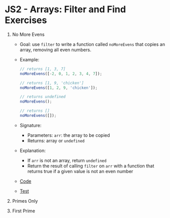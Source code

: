 # JS2 - Arrays: Filter and Find Exercises

1. No More Evens

   - Goal: use `filter` to write a function called `noMoreEvens` that copies an array, removing all even numbers.
   - Example:

     ```js
     // returns [1, 3, 7]
     noMoreEvens([-2, 0, 1, 2, 3, 4, 7]);

     // returns [1, 9, 'chicken']
     noMoreEvens([1, 2, 9, 'chicken']);

     // returns undefined
     noMoreEvens();

     // returns []
     noMoreEvens([]);
     ```

   - Signature:

     - Parameters: `arr`: the array to be copied
     - Returns: array or `undefined`

   - Explanation:

     - If `arr` is not an array, return `undefined`
     - Return the result of calling `filter` on `arr` with a function that returns true if a given value is not an even number

   - [Code](no-more-evens.js)
   - [Test](no-more-evens.test.js)

2. Primes Only
3. First Prime
